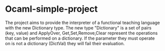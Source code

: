# Ocaml-simple-project
The project aims to provide the interpreter of a functional teaching language with the new Dictionary type. The new type "Dictionary" is a set of pairs (key, value) and ApplyOver, Get,Set,Remove,Clear represent the operations that can be performed on a dictionary. If the parameter they must operate on is not a dictionary (DictVal) they will fail their evaluation.
